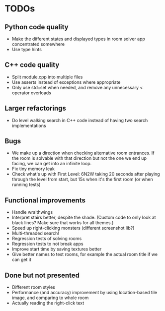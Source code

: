 # TODOs

## Python code quality

- Make the different states and displayed types in room solver app concentrated somewhere
- Use type hints

## C++ code quality

- Split module.cpp into multiple files
- Use asserts instead of exceptions where appropriate
- Only use std::set when needed, and remove any unnecessary < operator overloads

## Larger refactorings

- Do level walking search in C++ code instead of having two search implementations

## Bugs

- We make up a direction when checking alternative room entrances. If the room is
  solvable with that direction but not the one we end up facing, we can get into an infinite
  loop.
- Fix tiny memory leak
- Check what's up with First Level: 6N2W taking 20 seconds after playing through the level from start,
  but 15s when it's the first room (or when running tests)

## Functional improvements

- Handle wraithwings
- Interpret stairs better, despite the shade.
  (Custom code to only look at black lines? Make sure that works for all themes.)
- Speed up right-clicking monsters (different screenshot lib?)
- Multi-threaded search!
- Regression tests of solving rooms
- Regression tests to not break apps
- Improve start time by saving textures better
- Give better names to test rooms, for example the actual room title if we can get it

## Done but not presented

- Different room styles
- Performance (and accuracy) improvement by using location-based tile image, and comparing to whole room
- Actually reading the right-click text
